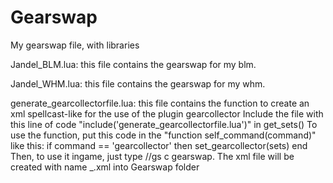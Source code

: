 Gearswap
========

My gearswap file, with libraries

Jandel_BLM.lua: this file contains the gearswap for my blm.

Jandel_WHM.lua: this file contains the gearswap for my whm.

generate_gearcollectorfile.lua: this file contains the function to create an xml spellcast-like for the use of the plugin gearcollector
Include the file with this line of code "include('generate_gearcollectorfile.lua')" in get_sets()
To use the function, put this code in the "function self_command(command)" like this:
if command == 'gearcollector' then
        set_gearcollector(sets)
    end
Then, to use it ingame, just type //gs c gearswap.
The xml file will be created with name <playername>_<playercurrentjob>.xml into Gearswap folder
